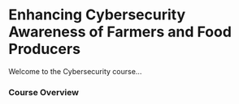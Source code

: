 # Enhancing Cybersecurity Awareness of Farmers and Food Producers 

Welcome to the Cybersecurity course... 

### Course Overview

